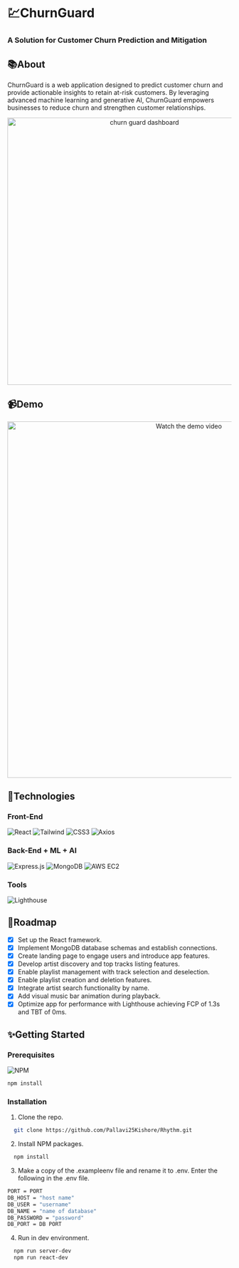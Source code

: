 
# :chart:ChurnGuard 
### A Solution for Customer Churn Prediction and Mitigation

## :books:About
ChurnGuard is a web application designed to predict customer churn and provide actionable insights to retain at-risk customers. By leveraging advanced machine learning and generative AI, ChurnGuard empowers businesses to reduce churn and strengthen customer relationships.

<div align="center">
  <img src="/churn-prediction/public/giphy.gif" alt="churn guard dashboard" width="600px" />
</div>

## :video_camera:Demo
<div align="center">
  <a href="https://youtu.be/NQAymmtNgfo">
    <img src="https://img.youtube.com/vi/NQAymmtNgfo/0.jpg"" alt="Watch the demo video" width="800px"/>
  </a>
</div>

## :rocket:Technologies
### Front-End
![React](https://img.shields.io/badge/react-black?style=for-the-badge&logo=react)
![Tailwind](https://img.shields.io/badge/html5-black?style=for-the-badge&logo=tailwind)
![CSS3](https://img.shields.io/badge/css3-black?style=for-the-badge&logo=css3)
![Axios](https://img.shields.io/badge/axios-black?style=for-the-badge&logo=axios)

### Back-End + ML + AI
![Express.js](https://img.shields.io/badge/express.js-black?style=for-the-badge&logo=express)
![MongoDB](https://img.shields.io/badge/mongodb-black?style=for-the-badge&logo=mongodb)
![AWS EC2](https://img.shields.io/badge/aws%20ec2-black?style=for-the-badge&logo=amazon-aws)

### Tools
![Lighthouse](https://img.shields.io/badge/lighthouse-black?style=for-the-badge&logo=lighthouse)

## :star2:Roadmap
 - [X] Set up the React framework.
 - [X] Implement MongoDB database schemas and establish connections.
 - [X] Create landing page to engage users and introduce app features.
 - [X] Develop artist discovery and top tracks listing features.
 - [X] Enable playlist management with track selection and deselection.
 - [X] Enable playlist creation and deletion features.
 - [X] Integrate artist search functionality by name.
 - [X] Add visual music bar animation during playback.
 - [X] Optimize app for performance with Lighthouse achieving FCP of 1.3s and TBT of 0ms.

## :sparkles:Getting Started
### Prerequisites
![NPM](https://img.shields.io/badge/NPM-%23000000.svg?style=for-the-badge&logo=npm&logoColor=white)
```sh
npm install
```

### Installation
1. Clone the repo.
```sh
  git clone https://github.com/Pallavi25Kishore/Rhythm.git
```

2. Install NPM packages.
```sh
  npm install
```

3. Make a copy of the .exampleenv file and rename it to .env. Enter the following in the .env file.
```sh
PORT = PORT
DB_HOST = "host name"
DB_USER = "username"
DB_NAME = "name of database"
DB_PASSWORD = "password"
DB_PORT = DB PORT
```

4. Run in dev environment.
```sh
  npm run server-dev
  npm run react-dev
```


